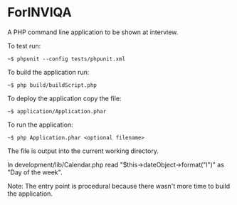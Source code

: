 # ForINVIQA
A PHP command line application to be shown at interview.

To test run:

    ~$ phpunit --config tests/phpunit.xml

To build the application run:

    ~$ php build/buildScript.php
  
To deploy the application copy the file:

    ~$ application/Application.phar
  
To run the application:

    ~$ php Application.phar <optional filename>
    
The file is output into the current working directory.
  
In development/lib/Calendar.php read "$this->dateObject->format("l")"  as "Day of the week".

Note: The entry point is procedural because there wasn't more time to build the application.
